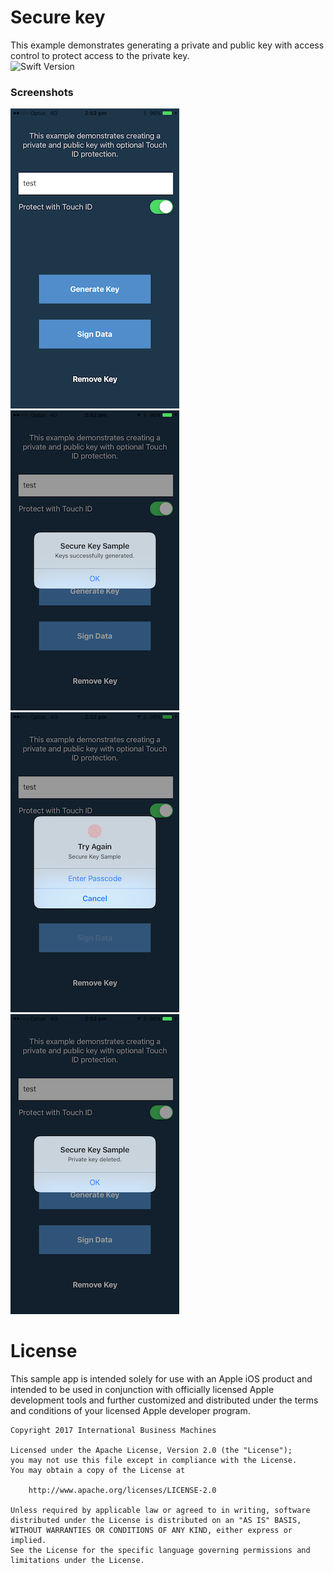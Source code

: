 # Secure key
This example demonstrates generating a private and public key with access control to protect access to the private key.
<br/>
![Swift Version](https://img.shields.io/badge/swift-5.1-orange.svg)

### Screenshots
![Specify the key name](Screenshot_0.PNG)
![Generate the private and public keys with Touch ID access](Screenshot_1.PNG)
![Failed Touch ID, fallback to Passcode](Screenshot_2.PNG)
![Delete private key](Screenshot_3.PNG)


# License

This sample app is intended solely for use with an Apple iOS product and intended to be used in conjunction with officially licensed Apple development tools and further customized and distributed under the terms and conditions of your licensed Apple developer program.

    Copyright 2017 International Business Machines

    Licensed under the Apache License, Version 2.0 (the "License");
    you may not use this file except in compliance with the License.
    You may obtain a copy of the License at

        http://www.apache.org/licenses/LICENSE-2.0

    Unless required by applicable law or agreed to in writing, software
    distributed under the License is distributed on an "AS IS" BASIS,
    WITHOUT WARRANTIES OR CONDITIONS OF ANY KIND, either express or implied.
    See the License for the specific language governing permissions and
    limitations under the License.

